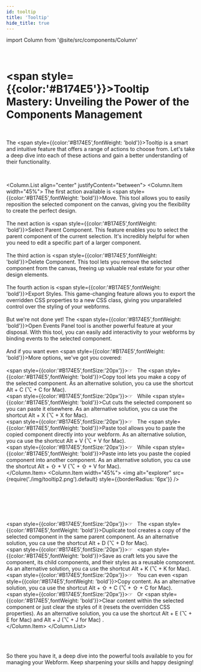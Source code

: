 ```yaml
---
id: tooltip
title: 'Tooltip'
hide_title: true
---
```

import Column from '@site/src/components/Column'

<br />

# <span style={{color:'#B174E5'}}>Tooltip Mastery: Unveiling the Power of the Components Management</span>

<br />

The <span style={{color:'#B174E5',fontWeight: 'bold'}}>Tooltip</span> is a smart and intuitive feature that offers a range of actions to choose from. Let's take a deep dive into each of these actions and gain a better understanding of their functionality.

<br />

<Column.List align="center" justifyContent="between">
	<Column.Item width="45%">
        The first action available is <span style={{color:'#B174E5',fontWeight: 'bold'}}>Move</span>. This tool allows you to easily reposition the selected component on the canvas, giving you the flexibility to create the perfect design.
        <br />        <br />
        The next action is <span style={{color:'#B174E5',fontWeight: 'bold'}}>Select Parent Component</span>. This feature enables you to select the parent component of the current selection. It's incredibly helpful for when you need to edit a specific part of a larger component.
        <br />        <br />
        The third action is <span style={{color:'#B174E5',fontWeight: 'bold'}}>Delete Component</span>. This tool lets you remove the selected component from the canvas, freeing up valuable real estate for your other design elements.
        <br />        <br />
        The fourth action is <span style={{color:'#B174E5',fontWeight: 'bold'}}>Export Styles</span>. This game-changing feature allows you to export the overridden CSS properties to a new CSS class, giving you unparalleled control over the styling of your webforms.
        <br />        <br />
        But we're not done yet! The <span style={{color:'#B174E5',fontWeight: 'bold'}}>Open Events Panel</span> tool is another powerful feature at your disposal. With this tool, you can easily add interactivity to your webforms by binding events to the selected component.
        <br />        <br />
        And if you want even <span style={{color:'#B174E5',fontWeight: 'bold'}}>More options</span>, we've got you covered:<br /><br />
        <span style={{color:'#B174E5',fontSize:'20px'}}>&#9758; &nbsp;</span> The <span style={{color:'#B174E5',fontWeight: 'bold'}}>Copy</span> tool lets you make a copy of the selected component. As an alternative solution, you ca use the shortcut Alt + C (⌥ + C for Mac). <br />
        <span style={{color:'#B174E5',fontSize:'20px'}}>&#9758; &nbsp;</span> While <span style={{color:'#B174E5',fontWeight: 'bold'}}>Cut</span> cuts the selected component so you can paste it elsewhere. As an alternative solution, you ca use the shortcut Alt + X (⌥ + X for Mac).<br />
        <span style={{color:'#B174E5',fontSize:'20px'}}>&#9758; &nbsp;</span> The <span style={{color:'#B174E5',fontWeight: 'bold'}}>Paste</span> tool allows you to paste the copied component directly into your webform. As an alternative solution, you ca use the shortcut Alt + V (⌥ + V for Mac).<br />
        <span style={{color:'#B174E5',fontSize:'20px'}}>&#9758; &nbsp;</span> While <span style={{color:'#B174E5',fontWeight: 'bold'}}>Paste into</span> lets you paste the copied component into another component. As an alternative solution, you ca use the shortcut Alt + ⇧ + V (⌥ + ⇧ + V for Mac).<br />
	</Column.Item>
	<Column.Item width="45%">
        <img alt="explorer" src={require('./img/tooltip2.png').default} style={{borderRadius: '6px'}} />
        <br /><br /><br /><br /><br /><br /><br />
        <span style={{color:'#B174E5',fontSize:'20px'}}>&#9758; &nbsp;</span> The <span style={{color:'#B174E5',fontWeight: 'bold'}}>Duplicate</span> tool creates a copy of the selected component in the same parent component. As an alternative solution, you ca use the shortcut Alt + D (⌥ + D for Mac).<br />
        <span style={{color:'#B174E5',fontSize:'20px'}}>&#9758; &nbsp;</span> <span style={{color:'#B174E5',fontWeight: 'bold'}}>Save as craft</span> lets you save the component, its child components, and their styles as a reusable component. As an alternative solution, you ca use the shortcut Alt + K (⌥ + K for Mac).<br />
        <span style={{color:'#B174E5',fontSize:'20px'}}>&#9758; &nbsp;</span> You can even <span style={{color:'#B174E5',fontWeight: 'bold'}}>Copy content</span>. As an alternative solution, you ca use the shortcut Alt + ⇧ + C (⌥ + ⇧ + C for Mac).<br />
        <span style={{color:'#B174E5',fontSize:'20px'}}>&#9758; &nbsp;</span> Or <span style={{color:'#B174E5',fontWeight: 'bold'}}>Clear content</span> within the selected component or just clear the styles of it (resets the overridden CSS properties). As an alternative solution, you ca use the shortcut Alt + E (⌥ + E for Mac) and Alt + J (⌥ + J for Mac) .<br />
	</Column.Item>
</Column.List>

<br />
<br />

So there you have it, a deep dive into the powerful tools available to you for managing your Webform. Keep sharpening your skills and happy designing!



